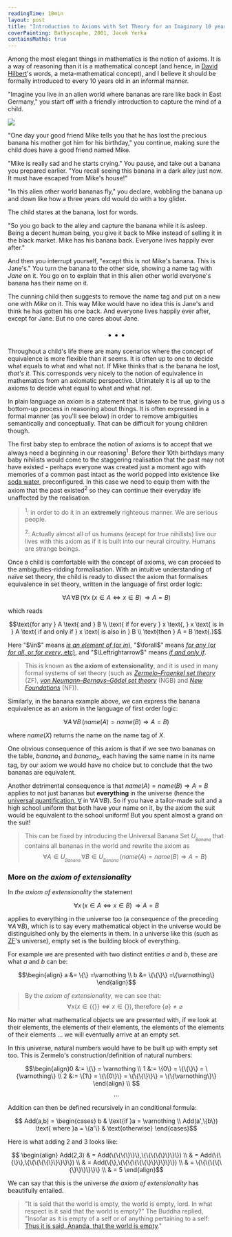 ```yaml
---
readingTime: 10min
layout: post
title: "Introduction to Axioms with Set Theory for an Imaginary 10 years old"
coverPainting: Bathyscaphe, 2001, Jacek Yerka
containsMaths: true
---
```


Among the most elegant things in mathematics is the notion of axioms. It is a way of reasoning than it is a mathematical concept (and hence, in [David Hilbert](https://en.wikipedia.org/wiki/David_Hilbert)'s words, a meta-mathematical concept), and I believe it should be formally introduced to every 10 years old in an informal manner.

"Imagine you live in an alien world where bananas are rare like back in East Germany," you start off with a friendly introduction to capture the mind of a child.
<!--more-->

<img src="../img/erste_banane.png" style="max-width:300px">

"One day your good friend Mike tells you that he has lost the precious banana his mother got him for his birthday," you continue, making sure the child does have a good friend named Mike.

"Mike is really sad and he starts crying." You pause, and take out a banana you prepared earlier. "You recall seeing this banana in a dark alley just now. It must have escaped from Mike's house!"

"In this alien other world bananas fly," you declare, wobbling the banana up and down like how a three years old would do with a toy glider.

The child stares at the banana, lost for words.

"So you go back to the alley and capture the banana while it is asleep. Being a decent human being, you give it back to Mike instead of selling it in the black market. Mike has his banana back. Everyone lives happily ever after."

And then you interrupt yourself, "except this is not Mike's banana. This is Jane's." You turn the banana to the other side, showing a name tag with *Jane* on it. You go on to explain that in this alien other world everyone's banana has their name on it.

The cunning child then suggests to remove the name tag and put on a new one with *Mike* on it. This way Mike would have no idea this is Jane's and think he has gotten his one back. And everyone lives happily ever after, except for Jane. But no one cares about Jane.

<p style="text-align:center; font-size:1.3em">
&bull; &bull; &bull;
</p>

Throughout a child's life there are many scenarios where the concept of equivalence is more flexible than it seems. It is often up to one to decide what equals to what and what not. If Mike thinks that is the banana he lost, *that's it*. This corresponds very nicely to the notion of equivalence in mathematics from an axiomatic perspective. Ultimately it is all up to the axioms to decide what equal to what and what not.

In plain language an axiom is a statement that is taken to be true, giving us a bottom-up process in reasoning about things. It is often expressed in a formal manner (as you'll see below) in order to remove ambiguities semantically and conceptually. That can be difficult for young children though.

The first baby step to embrace the notion of axioms is to accept that we always need a beginning in our reasoning<sup>1</sup>. Before their 10th birthdays many baby nihilists would come to the staggering realisation that the past may not have existed - perhaps everyone was created just a moment ago with memories of a common past intact as the world popped into existence like [soda water](https://www.youtube.com/watch?v=D97v6XOSLLw&feature=youtu.be&t=2s), preconfigured. In this case we need to equip them with the axiom that the past existed<sup>2</sup> so they can continue their everyday life unaffected by the realisation.

><sup>1</sup>: in order to do it in an **extremely** righteous manner. We are serious people.
>
><sup>2</sup>: Actually almost all of us humans (except for *true* nihilists) live our lives with this axiom as if it is built into our neural circuitry. Humans are strange beings.

Once a child is comfortable with the concept of axioms, we can proceed to the ambiguities-ridding formalisation. With an intuitive understanding of naïve set theory, the child is ready to dissect the axiom that formalises equivalence in set theory, written in the language of first order logic:

$$\forall A \, \forall B \, (\forall x \ (x \in A \Leftrightarrow x \in B) \, \Rightarrow A = B)$$

which reads

$$\text{for any } A \text{ and } B \\ \text{ if for every } x \text{, } x \text{ is in } A \text{ if and only if } x \text{ is also in } B \\ \text{then } A = B \text{.}$$

<div class="row block-of-grey">
Here "$\in$" means <a target="_blank" href ="https://proofwiki.org/wiki/Definition:Element"><i>is an element of</i> (or <i>in</i>)</a>,
"$\forall$" means <a target="_blank" href ="http://en.wikipedia.org/wiki/Universal_quantification"><i>for any</i> (or <i>for all</i>, or <i>for every</i>, etc)</a>, and
"$\Leftrightarrow$" means <a target="_blank" href ="http://mathworld.wolfram.com/Iff.html"><i>if and only if</i></a>.
</div>

> This is known as **the axiom of extensionality**, and it is used in many formal systems of set theory (such as <i><a target="_blank" href ="http://www.math.uchicago.edu/~may/VIGRE/VIGRE2011/REUPapers/Lian.pdf">Zermelo–Fraenkel set theory</a></i> (ZF), <i><a target="_blank" href ="https://proofwiki.org/wiki/Definition:G%C3%B6del-Bernays_Axioms">von Neumann–Bernays–Gödel set theory</a></i> (NGB) and <i><a target="_blank" href ="http://math.boisestate.edu/~holmes/holmes/nf.html">New Foundations</a></i> (NF)).

Similarly, in the banana example above, we can express the banana equivalence as an axiom in the language of first order logic:

$$\forall A \, \forall B \, (name(A) = name(B) \Rightarrow A = B)$$

where $name(X)$ returns the name on the name tag of $X$.

One obvious consequence of this axiom is that if we see two bananas on the table, $banana_1$ and $banana_2$, each having the same name in its name tag, by our axiom we would have no choice but to conclude that the two bananas are equivalent.

Another detrimental consequence is that $name(A) = name(B) \Rightarrow A = B$ applies to not just bananas but **everything** in the universe (hence the <a target="_blank" href ="http://en.wikipedia.org/wiki/Universal_quantification">universal quantification, $\forall$</a> in $\forall A \, \forall B$). So if you have a tailor-made suit and a high school uniform that both have your name on it, by the axiom the suit would be equivalent to the school uniform! But you spent almost a grand on the suit!

> This can be fixed by introducing the Universal Banana Set $U_{_{Banana}}$ that contains all bananas in the world and rewrite the axiom as
> $$\forall A \in U_{_{Banana}} \, \forall B \in U_{_{Banana}} \, (name(A) = name(B) \Rightarrow A = B)$$

<h3 class="_index">More on <i>the axiom of extensionality</i></h3>

In <i>the axiom of extensionality</i> the statement

$$\forall x \, (x \in A \Leftrightarrow x \in B) \, \Rightarrow A = B$$

applies to everything in the universe too (a consequence of the preceding $\forall A \, \forall B$), which is to say every mathematical object in the universe would be distinguished only by the elements in them. In a universe like this (such as <a target="_blank" href ="http://www.math.uchicago.edu/~may/VIGRE/VIGRE2011/REUPapers/Lian.pdf">ZF</a>'s universe), empty set is the building block of everything.

For example we are presented with two distinct entities $a$ and $b$, these are what $a$ and $b$ can be:

$$\begin{align} a &= \{\} =\varnothing \\ b &= \{\{\}\} =\{\varnothing\} \end{align}$$

> By the <i>axiom of extensionality</i>, we can see that:
> $$\forall x (x \in \{\{\}\} \not\Leftrightarrow x \in \{\}), \text{therefore } \{\varnothing\} \not= \varnothing$$


No matter what mathematical objects we are presented with, if we look at their elements, the elements of their elements, the elements of the elements of their elements ... we will eventually arrive at an empty set.

In this universe, natural numbers would have to be built up with empty set too. This is Zermelo's construction/definition of natural numbers:

$$\begin{align}0 &:= \{\} = \varnothing \\ 1 &:= \{0\} = \{\{\}\} = \{\varnothing\} \\ 2 &:= \{1\} = \{\{0\}\} = \{\{\{\}\}\} = \{\{\varnothing\}\}  \end{align} \\ $$
$$...$$

Addition can then be defined recursively in an conditional formula:

$$   Add(a,b) =
\begin{cases}
b  & \text{if }a = \varnothing \\
Add(a',\{b\}) \text{ where }a = \{a'\} & \text{otherwise}
\end{cases}$$

Here is what adding 2 and 3 looks like:

 $$ \begin{align} Add(2,3) & = Add(\{\{\{\}\}\},\{\{\{\{\}\}\}\}) \\ & = Add(\{\{\}\},\{\{\{\{\{\}\}\}\}\}) \\ & = Add(\{\},\{\{\{\{\{\{\}\}\}\}\}\}) \\ & =  \{\{\{\{\{\{\}\}\}\}\}\} \\ & = 5 \end{align}$$


We can say that this is the universe <i> the axiom of extensionality </i> has beautifully entailed.

> "It is said that the world is empty, the world is empty, lord. In what respect is it said that the world is empty?" The Buddha replied, "Insofar as it is empty of a self or of anything pertaining to a self: <a target="_blank" href ="http://en.wikipedia.org/wiki/%C5%9A%C5%ABnyat%C4%81">Thus it is said, Ānanda, that the world is empty</a>."
